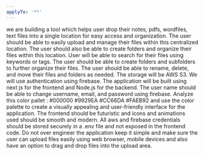 ```yaml
---
applyTo: '**'
---
```

we are building a tool which helps user drop their notes, pdfs, wordfiles, text files into a single location for easy access and organization.
The user should be able to easily upload and manage their files within this centralized location.
The user should also be able to create folders and organize their files within this location.
User will be able to search for their files using keywords or tags.
The user should be able to create folders and subfolders to further organize their files.
The user should be able to rename, delete, and move their files and folders as needed.
The storage will be AWS S3.
We will use authentication using firebase.
The application will be built using next js for the frontend and Node.js for the backend.
The user name should be able to change username, email, and password using firebase.
Analyze this color pallet :
#000000
#9929EA
#CC66DA
#FAEB92
and use the color palette to create a visually appealing and user-friendly interface for the application.
The frontend should be futuristic and icons and animations used should be smooth and modern.
All aws and firebase credentials should be stored securely in a .env file and not exposed in the frontend code.
Do not over engineer the application keep it simple and make sure the user can upload files easily using web browser, mobile devices and also have an option to drag and drop files into the upload area.